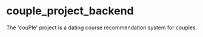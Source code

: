 # couple_project_backend
The 'couPle' project is a dating course recommendation system for couples.
